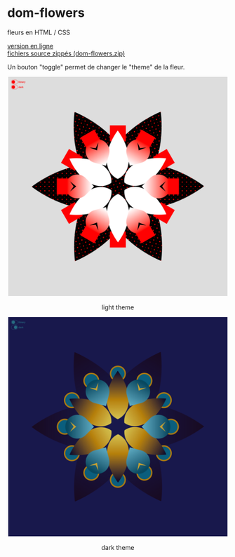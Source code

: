 # dom-flowers

fleurs en HTML / CSS

[version en ligne](https://jniac.github.io/education/javascript/dom-flowers/dom-flowers/)  
[fichiers source zippés (dom-flowers.zip)](https://github.com/jniac/education/raw/master/javascript/dom-flowers/dom-flowers.zip)

Un bouton "toggle" permet de changer le "theme" de la fleur.

<p align="center"><img width="500px" src="screenshots/FlowerLight.png"></p>
<p align="center">light theme</p>

<p align="center"><img width="500px" src="screenshots/FlowerDark.png"></p>
<p align="center">dark theme</p>
